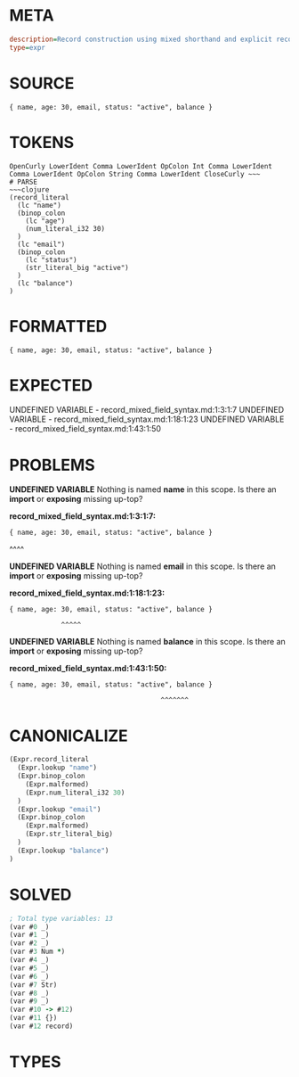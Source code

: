 # META
~~~ini
description=Record construction using mixed shorthand and explicit record fields
type=expr
~~~
# SOURCE
~~~roc
{ name, age: 30, email, status: "active", balance }
~~~
# TOKENS
~~~text
OpenCurly LowerIdent Comma LowerIdent OpColon Int Comma LowerIdent Comma LowerIdent OpColon String Comma LowerIdent CloseCurly ~~~
# PARSE
~~~clojure
(record_literal
  (lc "name")
  (binop_colon
    (lc "age")
    (num_literal_i32 30)
  )
  (lc "email")
  (binop_colon
    (lc "status")
    (str_literal_big "active")
  )
  (lc "balance")
)
~~~
# FORMATTED
~~~roc
{ name, age: 30, email, status: "active", balance }
~~~
# EXPECTED
UNDEFINED VARIABLE - record_mixed_field_syntax.md:1:3:1:7
UNDEFINED VARIABLE - record_mixed_field_syntax.md:1:18:1:23
UNDEFINED VARIABLE - record_mixed_field_syntax.md:1:43:1:50
# PROBLEMS
**UNDEFINED VARIABLE**
Nothing is named **name** in this scope.
Is there an **import** or **exposing** missing up-top?

**record_mixed_field_syntax.md:1:3:1:7:**
```roc
{ name, age: 30, email, status: "active", balance }
```
  ^^^^


**UNDEFINED VARIABLE**
Nothing is named **email** in this scope.
Is there an **import** or **exposing** missing up-top?

**record_mixed_field_syntax.md:1:18:1:23:**
```roc
{ name, age: 30, email, status: "active", balance }
```
                 ^^^^^


**UNDEFINED VARIABLE**
Nothing is named **balance** in this scope.
Is there an **import** or **exposing** missing up-top?

**record_mixed_field_syntax.md:1:43:1:50:**
```roc
{ name, age: 30, email, status: "active", balance }
```
                                          ^^^^^^^


# CANONICALIZE
~~~clojure
(Expr.record_literal
  (Expr.lookup "name")
  (Expr.binop_colon
    (Expr.malformed)
    (Expr.num_literal_i32 30)
  )
  (Expr.lookup "email")
  (Expr.binop_colon
    (Expr.malformed)
    (Expr.str_literal_big)
  )
  (Expr.lookup "balance")
)
~~~
# SOLVED
~~~clojure
; Total type variables: 13
(var #0 _)
(var #1 _)
(var #2 _)
(var #3 Num *)
(var #4 _)
(var #5 _)
(var #6 _)
(var #7 Str)
(var #8 _)
(var #9 _)
(var #10 -> #12)
(var #11 {})
(var #12 record)
~~~
# TYPES
~~~roc
~~~

